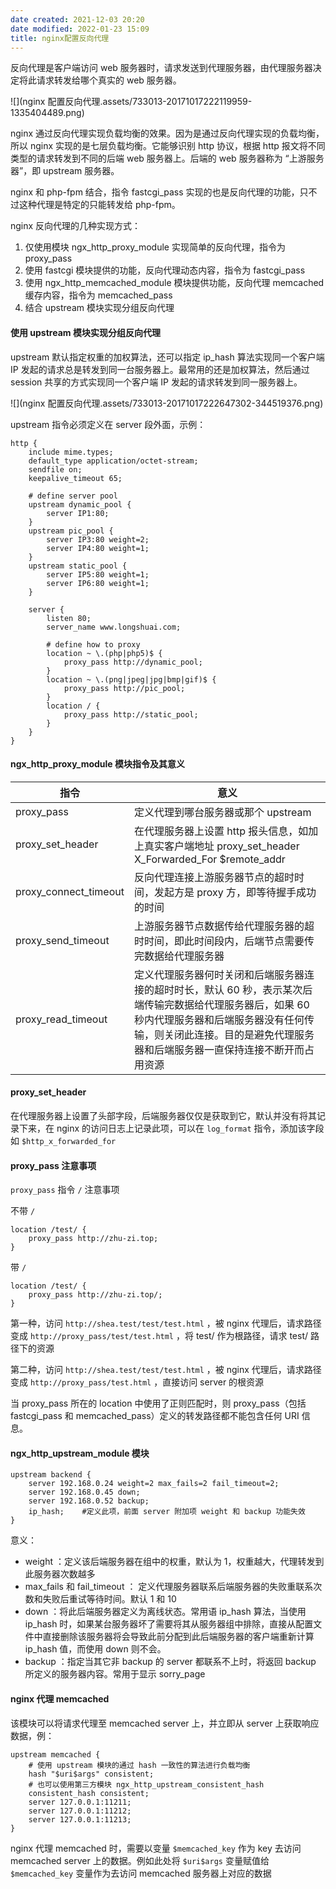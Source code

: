 ```yaml
---
date created: 2021-12-03 20:20
date modified: 2022-01-23 15:09
title: nginx配置反向代理
---
```

反向代理是客户端访问 web 服务器时，请求发送到代理服务器，由代理服务器决定将此请求转发给哪个真实的 web 服务器。

![](nginx 配置反向代理.assets/733013-20171017222119959-1335404489.png)

nginx 通过反向代理实现负载均衡的效果。因为是通过反向代理实现的负载均衡，所以 nginx 实现的是七层负载均衡。它能够识别 http 协议，根据 http 报文将不同类型的请求转发到不同的后端 web 服务器上。后端的 web 服务器称为 “上游服务器”，即 upstream 服务器。

nginx 和 php-fpm 结合，指令 fastcgi_pass 实现的也是反向代理的功能，只不过这种代理是特定的只能转发给 php-fpm。

nginx 反向代理的几种实现方式：

1. 仅使用模块 ngx_http_proxy_module 实现简单的反向代理，指令为 proxy_pass
2. 使用 fastcgi 模块提供的功能，反向代理动态内容，指令为 fastcgi_pass
3. 使用 ngx_http_memcached_module 模块提供功能，反向代理 memcached 缓存内容，指令为 memcached_pass
4. 结合 upstream 模块实现分组反向代理

#### 使用 upstream 模块实现分组反向代理

upstream 默认指定权重的加权算法，还可以指定 ip_hash 算法实现同一个客户端 IP 发起的请求总是转发到同一台服务器上。最常用的还是加权算法，然后通过 session 共享的方式实现同一个客户端 IP 发起的请求转发到同一服务器上。

![](nginx 配置反向代理.assets/733013-20171017222647302-344519376.png)



upstream 指令必须定义在 server 段外面，示例：

```nginx
http {
    include mime.types;
    default_type application/octet-stream;
    sendfile on;
    keepalive_timeout 65;

    # define server pool
    upstream dynamic_pool {
        server IP1:80;
    }
    upstream pic_pool {
        server IP3:80 weight=2;
        server IP4:80 weight=1;
    }
    upstream static_pool {
        server IP5:80 weight=1;
        server IP6:80 weight=1;
    }

    server {
        listen 80;
        server_name www.longshuai.com;

        # define how to proxy
        location ~ \.(php|php5)$ {
            proxy_pass http://dynamic_pool;
        }
        location ~ \.(png|jpeg|jpg|bmp|gif)$ {
            proxy_pass http://pic_pool;
        }
        location / {
            proxy_pass http://static_pool;
        }
    }
}
```

#### ngx_http_proxy_module 模块指令及其意义

| 指令                  | 意义                                                         |
| --------------------- | ------------------------------------------------------------ |
| proxy_pass            | 定义代理到哪台服务器或那个 upstream                           |
| proxy_set_header      | 在代理服务器上设置 http 报头信息，如加上真实客户端地址 proxy_set_header X_Forwarded_For $remote_addr |
| proxy_connect_timeout | 反向代理连接上游服务器节点的超时时间，发起方是 proxy 方，即等待握手成功的时间 |
| proxy_send_timeout    | 上游服务器节点数据传给代理服务器的超时时间，即此时间段内，后端节点需要传完数据给代理服务器 |
| proxy_read_timeout    | 定义代理服务器何时关闭和后端服务器连接的超时时长，默认 60 秒，表示某次后端传输完数据给代理服务器后，如果 60 秒内代理服务器和后端服务器没有任何传输，则关闭此连接。目的是避免代理服务器和后端服务器一直保持连接不断开而占用资源 |

#### proxy_set_header

在代理服务器上设置了头部字段，后端服务器仅仅是获取到它，默认并没有将其记录下来，在 nginx 的访问日志上记录此项，可以在 `log_format` 指令，添加该字段如 `$http_x_forwarded_for`

#### proxy_pass 注意事项 

`proxy_pass` 指令 `/` 注意事项

不带 `/`

```nginx
location /test/ {
    proxy_pass http://zhu-zi.top;
}
```

带 `/`

```nginx
location /test/ {
    proxy_pass http://zhu-zi.top/;
}
```

第一种，访问 `http://shea.test/test/test.html` ，被 nginx 代理后，请求路径变成 `http://proxy_pass/test/test.html` ，将 test/ 作为根路径，请求 test/ 路径下的资源

第二种，访问 `http://shea.test/test/test.html` ，被 nginx 代理后，请求路径变成 `http://proxy_pass/test.html` ，直接访问 server 的根资源

当 proxy_pass 所在的 location 中使用了正则匹配时，则 proxy_pass（包括 fastcgi_pass 和 memcached_pass）定义的转发路径都不能包含任何 URI 信息。

#### ngx_http_upstream_module 模块

```nginx
upstream backend {
    server 192.168.0.24 weight=2 max_fails=2 fail_timeout=2;
    server 192.168.0.45 down;
    server 192.168.0.52 backup;
    ip_hash;	#定义此项，前面 server 附加项 weight 和 backup 功能失效
}
```

意义：

- weight ：定义该后端服务器在组中的权重，默认为 1，权重越大，代理转发到此服务器次数越多
- max_fails 和 fail_timeout ： 定义代理服务器联系后端服务器的失败重联系次数和失败后重试等待时间。默认 1 和 10
- down ：将此后端服务器定义为离线状态。常用语 ip_hash 算法，当使用 ip_hash 时，如果某台服务器坏了需要将其从服务器组中排除，直接从配置文件中直接删除该服务器将会导致此前分配到此后端服务器的客户端重新计算 ip_hash 值，而使用 down 则不会。
- backup ：指定当其它非 backup 的 server 都联系不上时，将返回 backup 所定义的服务器内容。常用于显示 sorry_page

#### nginx 代理 memcached

该模块可以将请求代理至 memcached server 上，并立即从 server 上获取响应数据，例：

```nginx
upstream memcached {
    # 使用 upstream 模块的通过 hash 一致性的算法进行负载均衡
    hash "$uri$args" consistent;
    # 也可以使用第三方模块 ngx_http_upstream_consistent_hash 
    consistent_hash consistent;
    server 127.0.0.1:11211;
    server 127.0.0.1:11212;
    server 127.0.0.1:11213;
}
```

nginx 代理 memcached 时，需要以变量 `$memcached_key` 作为 key 去访问 memcached server 上的数据。例如此处将 `$uri$args` 变量赋值给 `$memcached_key` 变量作为去访问 memcached 服务器上对应的数据






